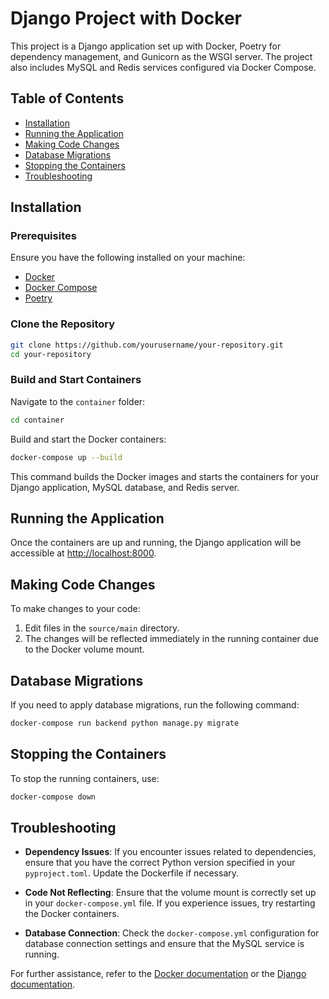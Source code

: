 # Django Project with Docker

This project is a Django application set up with Docker, Poetry for dependency management, and Gunicorn as the WSGI server. The project also includes MySQL and Redis services configured via Docker Compose.

## Table of Contents

- [Installation](#installation)
- [Running the Application](#running-the-application)
- [Making Code Changes](#making-code-changes)
- [Database Migrations](#database-migrations)
- [Stopping the Containers](#stopping-the-containers)
- [Troubleshooting](#troubleshooting)

## Installation

### Prerequisites

Ensure you have the following installed on your machine:

- [Docker](https://docs.docker.com/get-docker/)
- [Docker Compose](https://docs.docker.com/compose/install/)
- [Poetry](https://python-poetry.org/docs/#installation)

### Clone the Repository

```bash
git clone https://github.com/yourusername/your-repository.git
cd your-repository
```

### Build and Start Containers

Navigate to the `container` folder:

```bash
cd container
```

Build and start the Docker containers:

```bash
docker-compose up --build
```

This command builds the Docker images and starts the containers for your Django application, MySQL database, and Redis server.

## Running the Application

Once the containers are up and running, the Django application will be accessible at [http://localhost:8000](http://localhost:8000).

## Making Code Changes

To make changes to your code:

1. Edit files in the `source/main` directory.
2. The changes will be reflected immediately in the running container due to the Docker volume mount.

## Database Migrations

If you need to apply database migrations, run the following command:

```bash
docker-compose run backend python manage.py migrate
```

## Stopping the Containers

To stop the running containers, use:

```bash
docker-compose down
```

## Troubleshooting

- **Dependency Issues**: If you encounter issues related to dependencies, ensure that you have the correct Python version specified in your `pyproject.toml`. Update the Dockerfile if necessary.

- **Code Not Reflecting**: Ensure that the volume mount is correctly set up in your `docker-compose.yml` file. If you experience issues, try restarting the Docker containers.

- **Database Connection**: Check the `docker-compose.yml` configuration for database connection settings and ensure that the MySQL service is running.

For further assistance, refer to the [Docker documentation](https://docs.docker.com/) or the [Django documentation](https://docs.djangoproject.com/en/stable/).
